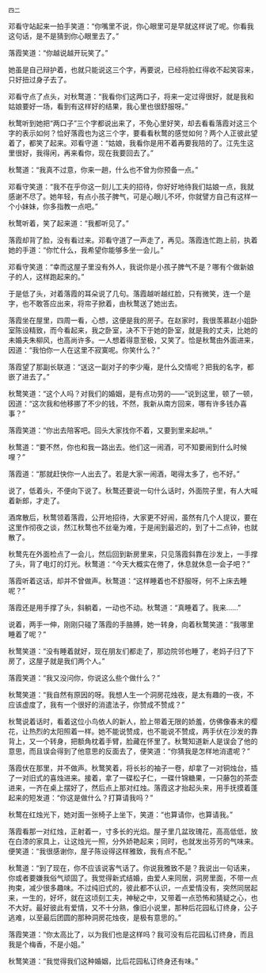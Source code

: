     四二 

   邓看守站起来一拍手笑道：“你嘴里不说，你心眼里可是早就这样说了呢。你看我这句话，是不是猜到你心眼里去了。”

   落霞笑道：“你越说越开玩笑了。”

   她虽是自己辩护着，也就只能说这三个字，再要说，已经将脸红得收不起笑容来，只好扭过身子去了。

   邓看守点了点头，对秋鹜道：“我看你们这两口子，将来一定过得很好，就是我和姑娘要好一场，看到有这样好的结果，我心里也很舒服呀。”

   秋鹜听到她把“两口子”三个字都说出来了，不免心里好笑，却去看看落霞对这三个字的表示如何？恰好落霞也为这三个字，要看看秋鹜的感觉如何？两个人正彼此望着了，都笑了起来。邓看守道：“姑娘，我看你是用不着再要我陪的了。江先生这里很好，我得闲，再来看你，现在我要回去了。”

   秋鹜道：“我真不过意，你来一趟，什么也不曾为你预备一点。”

   邓看守笑道：“我不在乎你这一刻儿工夫的招待，你好好地待我们姑娘一点，我就感谢不尽了。她年轻，有点小孩子脾气，可是心眼儿不坏，你就譬方自己有这样一个小妹妹，你多指教一点吧。”

   秋鹜听着，笑了起来道：“我都听见了。”

   落霞却背了脸，没有看过来。邓看守道了一声走了，再见。落霞连忙跑上前，执着她的手道：“你忙什么，我希望你能够多坐一会儿。”

   邓看守笑道：“幸而这屋子里没有外人，我说你是小孩子脾气不是？哪有个做新娘子的人，这样跑起来的。”

   于是低了头，对着落霞的耳朵说了几句。落霞越听越红脸，只有微笑，连一个是字，也不敢答应出来，将帘子掀着，由秋鹜送了她出去。

   落霞坐在屋里，四周一看，心想，这便是我的房子。在赵家时，我很羡慕赵小姐卧室陈设精致，而今看起来，我之卧室，决不下于她的卧室，就是我的丈夫，比她的未婚夫朱柳风，也高尚许多。一人想着得意至极，又笑了。恰是秋鹜由外面进来，因道：“我怕你一人在这里不寂寞呢。你笑什么？”

   落霞望了那副长联道：“送这一副对子的李少庵，是什么交情呢？把我的名字，都嵌了进去了。”

   秋鹜笑道：“这个人吗？对我们的婚姻，是有点功劳的——”说到这里，顿了一顿，因道：“这次我和他移挪了不少的钱，不然，我新从南方回来，哪有许多钱办喜事？”

   落霞笑道：“你出去陪客吧。回头大家找你不着，又要到里来起哄。”

   秋鹜道：“要不然，你也和我一路出去。他们这一闹酒，可不知要闹到什么时候哩？”

   落霞道：“那就赶快你一人出去了。若是大家一闹酒，喝得太多了，也不好。”

   说了，低着头，不便向下说了。秋鹜还要说一句什么话时，外面院子里，有人大喊着新郎，才走了。

   酒席散后，秋鹜领着落霞，公开地招待，大家更不好闹，虽然有几个人提议，要在这里作彻夜之谈，然江秋鹜也不丝毫为难，于是闹到最迟的，到了十二点钟，也就散了。

   秋鹜先在外面检点了一会儿，然后回到新房里来，只见落霞斜靠在沙发上，一手撑了头，背了电灯的灯光。秋鹜道：“今天大概实在倦了，休息就休息一会子吧？”

   落霞听着这话，却并不曾做声。秋鹜道：“这样睡着也不舒服呀，何不上床去睡呢？”

   落霞还是用手撑了头，斜躺着，一动也不动。秋鹜道：“真睡着了。我来……”

   说着，两手一伸，刚刚只碰了落霞的手胳膊，她一转身，向着秋鹜笑道：“我哪里睡着了呢？”

   秋鹜笑道：“没有睡着就好，现在朋友们都走了，那边院邻也睡了，老妈子归了下房了，这屋子就是我们两个人。”

   落霞笑道：“我又没问你，你说这么些个做什么？”

   秋鹜笑道：“我自然有原因的呀。我想人生一个洞房花烛夜，是太有趣的一夜，不应该虚度了，我有一个很好的消遣法子，你赞成不赞成？”

   秋鹜说着话时，看着这位小鸟依人的新人，脸上带着无限的娇羞，仿佛像春末的樱花，让热烈的太阳照着一样。她不能说赞成，也不能说不赞成，两手伏在沙发的靠背上，又一个转身，把额角枕着手臂，脸藏在怀里了。秋鹜知道新人是误会了他的意思，而且误会得到了他意思的反面去了，便笑道：“你猜我是怎样地消遣呢？”

   落霞伏在那里，并不做声。秋鹜笑着，将长衫的袖子一卷，却拿了一对铜烛台，插了一对旧式的喜烛进来。接着，拿了一碟松子仁，一碟什锦糖果，一只藤包的茶壶进来，一齐在桌上摆好了，然后点上那对红烛。落霞这才抬起头来，用手抚摸着蓬起来的短发道：“你这是做什么？打算请我吗？”

   秋鹜在红烛光下，她对面一张椅子上坐下，笑道：“也算请你，也算请我。”

   落霞看那一对红烛，正射着一，寸多长的光焰。屋子里几盆玫瑰花，高高低低，放在白漆的家具上，让这烛光一照，分外娇艳起来；同时，也就发出芬芳的气味来。便笑道：“我很感谢你，屋子陈设得这样雅致，我有点不配。”

   秋鹜道：“到了现在，你不应该说客气话了。你说我雅致不是？我说出一句话来，你或者要嫌我俗气顽固了。我觉得新式结婚，由爱人来同居，洞房里面，不带一点拘束，减少很多趣味。不过纯旧式的，彼此都不认识，一点爱情没有，突然同居起来，一生的，好坏，就在这顷刻工夫，神秘之中，又带着一点恐怖和猜疑之心，也不大好。最好彼此有爱情，又不十分熟，像旧小说里，那种后花园私订终身，公子逃难，以至最后团圆的那种洞房花烛夜，是极有意思的。”

   落霞笑道：“你太高比了，以为我们也是这样吗？我可没有后花园私订终身，而且我是个梅香，不是小姐。”

   秋鹜笑道：“我觉得我们这种婚姻，比后花园私订终身还有味。”

